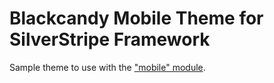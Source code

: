 # Blackcandy Mobile Theme for SilverStripe Framework

Sample theme to use with the 
["mobile" module](https://github.com/silverstripe/silverstripe-mobile).